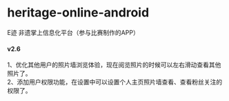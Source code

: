 # heritage-online-android
E迹 非遗掌上信息化平台（参与比赛制作的APP）

#### v2.6 <br>
1、优化其他用户的照片墙浏览体验，现在阅览照片的时候可以左右滑动查看其他照片了。 <br>
2、添加用户权限功能，在设置中可以设置个人主页照片墙查看、查看粉丝关注的权限了。 <br>
